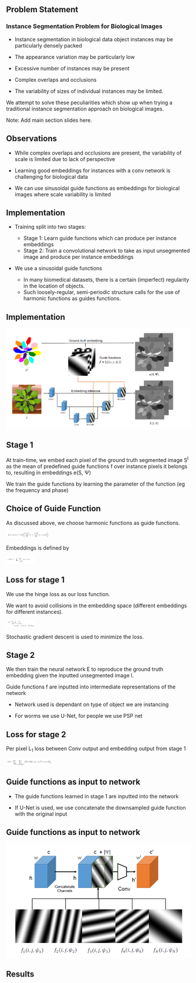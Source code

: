 ## Problem Statement

### Instance Segmentation Problem for Biological Images

* Instance segmentation in biological data object instances may be particularly densely
packed

* The appearance variation may be particularly low

* Excessive number of instances may be present


* Complex overlaps and occlusions

* The variability of sizes of individual instances may
be limited. 

We attempt to solve these peculiarities which show up when trying a traditional instance segmentation approach on biological images.

Note: Add main section slides here.


## Observations

* While complex overlaps and occlusions are present, the variability of scale is limited due to lack of perspective

* Learning good embeddings for instances with a conv network is challenging for biological data

* We can use sinusoidal guide functions as embeddings for biological images where scale variability is limited


## Implementation

* Training split into two stages:

    * Stage 1: Learn guide functions which can produce per instance embeddings
    * Stage 2: Train a convolutional network to take as input unsegmented image and produce per instance embeddings


* We use a sinusoidal guide functions
    * In many biomedical datasets, there is a certain (imperfect) regularity in the location of objects.
    * Such loosely-regular, semi-periodic structure calls for the use of harmonic functions as guides functions.


## Implementation

<img src='images/image1.png'>


## Stage 1

At train-time, we embed each pixel of the ground truth segmented image S<sup>I</sup> as the mean of predefined guide functions f over instance pixels it belongs to, resulting in embeddings e(S,	Ψ)

We train the guide functions by learning the parameter of the function (eg the frequency and phase)


## Choice of Guide Function

As discussed above, we choose harmonic functions as guide functions.

<img src='images/image2.png' height=20px>

Embeddings is defined by

<img src='images/image3.png' height=20px>


## Loss for stage 1

We use the hinge loss as our loss function.

We want to avoid collisions in the embedding space (different embeddings for different instances).

<img src='images/image4.png' height=20px>

Stochastic gradient descent is used to minimize the loss.


## Stage 2

We then train the neural network E to reproduce the ground truth embedding given the inputted unsegmented image I.

Guide functions f are inputted into intermediate representations of the network

* Network used is dependant on type of object we are instancing

* For worms we use U-Net, for people we use PSP net


## Loss for stage 2

Per pixel L<sub>1</sub> loss between Conv output and embedding output from stage 1

<img src='images/image5.png' height=20px>


## Guide functions as input to network

* The guide functions learned in stage 1 are inputted into the network

* If U-Net is used, we use concatenate the downsampled guide function with the original input


## Guide functions as input to network

<img src='images/image6.png'>


## Results


